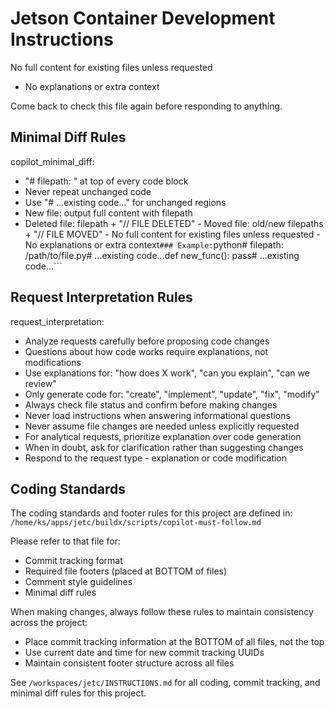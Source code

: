 # Jetson Container Development Instructions

No full content for existing files unless requested
- No explanations or extra context

Come back to check this file again before responding to anything.

## Minimal Diff Rules


copilot_minimal_diff:
  - "# filepath: <path>" at top of every code block
  - Never repeat unchanged code
  - Use "# ...existing code..." for unchanged regions
  - New file: output full content with filepath
  - Deleted file: filepath + "// FILE DELETED"  - Moved file: old/new filepaths + "// FILE MOVED"  - No full content for existing files unless requested  - No explanations or extra context```### Example:```python# filepath: /path/to/file.py# ...existing code...def new_func(): pass# ...existing code...```

## Request Interpretation Rules


request_interpretation:
  - Analyze requests carefully before proposing code changes
  - Questions about how code works require explanations, not modifications
  - Use explanations for: "how does X work", "can you explain", "can we review"
  - Only generate code for: "create", "implement", "update", "fix", "modify"
  - Always check file status and confirm before making changes
  - Never load instructions when answering informational questions
  - Never assume file changes are needed unless explicitly requested
  - For analytical requests, prioritize explanation over code generation
  - When in doubt, ask for clarification rather than suggesting changes
  - Respond to the request type - explanation or code modification


## Coding Standards

The coding standards and footer rules for this project are defined in:
`/home/ks/apps/jetc/buildx/scripts/copilot-must-follow.md`

Please refer to that file for:
- Commit tracking format
- Required file footers (placed at BOTTOM of files)
- Comment style guidelines
- Minimal diff rules

When making changes, always follow these rules to maintain consistency across the project:
- Place commit tracking information at the BOTTOM of all files, not the top
- Use current date and time for new commit tracking UUIDs
- Maintain consistent footer structure across all files

See `/workspaces/jetc/INSTRUCTIONS.md` for all coding, commit tracking, and minimal diff rules for this project.

